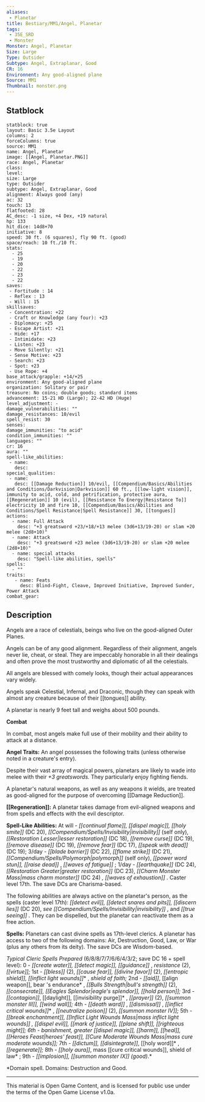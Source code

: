 ```yaml
---
aliases:
 - Planetar
title: Bestiary/MM1/Angel, Planetar
tags: 
 - 35E_SRD
 - Monster
Monster: Angel, Planetar
Size: Large
Type: Outsider
Subtype: Angel, Extraplanar, Good
CR: 16
Environnent: Any good-aligned plane
Source: MM1
Thumbnail: monster.png
---
```


## Statblock

```statblock
statblock: true
layout: Basic 3.5e Layout
columns: 2
forceColumns: true
source: MM1 
name: Angel, Planetar
image: [[Angel, Planetar.PNG]]
race: Angel, Planetar
class: 
level: 
size: Large
type: Outsider
subtype: Angel, Extraplanar, Good
alignment: Always good (any)
ac: 32
touch: 13
flatfooted: 28
AC_desc: -1 size, +4 Dex, +19 natural
hp: 133
hit_dice: 14d8+70
initiative: 8
speed: 30 ft. (6 squares), fly 90 ft. (good)
space/reach: 10 ft./10 ft.
stats:
  - 25
  - 19
  - 20
  - 22
  - 23
  - 22
saves:
 - Fortitude : 14
 - Reflex : 13
 - Will : 15
skillsaves:
 - Concentration: +22
 - Craft or Knowledge (any four): +23
 - Diplomacy: +25
 - Escape Artist: +21
 - Hide: +17
 - Intimidate: +23
 - Listen: +23
 - Move Silently: +21
 - Sense Motive: +23
 - Search: +23
 - Spot: +23
 - Use Rope: +4
base_attack/grapple: +14/+25
environment: Any good-aligned plane
organization: Solitary or pair
treasure: No coins; double goods; standard items
advancement: 15-21 HD (Large); 22-42 HD (Huge)
level_adjustment: -
damage_vulnerabilities: ""
damage_resistances: 10/evil
spell_resist: 30
senses: 
damage_immunities: "to acid"
condition_immunities: ""
languages: ""
cr: 16
aura: ""
spell-like_abilities:
 - name: 
   desc: 
special_qualities:
 - name:
   desc: [[Damage Reduction]] 10/evil, [[Compendium/Basics/Abilities and Conditions/Darkvision|Darkvision]] 60 ft., [[low-light vision]], immunity to acid, cold, and petrification, protective aura, [[Regeneration]] 10 (evil), [[Resistance To Energy|Resistance To]] electricity 10 and fire 10, [[Compendium/Basics/Abilities and Conditions/Spell Resistance|Spell Resistance]] 30, [[tongues]]
actions:
  - name: Full Attack
    desc: "+3 greatsword +23/+18/+13 melee (3d6+13/19-20) or slam +20 melee (2d8+10)"
  - name: Attack
    desc: "+3 greatsword +23 melee (3d6+13/19-20) or slam +20 melee (2d8+10)"
  - name: special attacks
    desc: "Spell-like abilities, spells"
spells:
  - ""
traits:
   - name: Feats
     desc: Blind-Fight, Cleave, Improved Initiative, Improved Sunder, Power Attack
combat_gear:  
```

## Description



Angels are a race of celestials, beings who live on the good-aligned Outer Planes.

Angels can be of any good alignment. Regardless of their alignment, angels never lie, cheat, or steal. They are impeccably honorable in all their dealings and often prove the most trustworthy and diplomatic of all the celestials.

All angels are blessed with comely looks, though their actual appearances vary widely.

Angels speak Celestial, Infernal, and Draconic, though they can speak with almost any creature because of their [[tongues]] ability.

A planetar is nearly 9 feet tall and weighs about 500 pounds.


**Combat**


In combat, most angels make full use of their mobility and their ability to attack at a distance.


**Angel Traits:** An angel possesses the following traits (unless otherwise noted in a creature's entry).

Despite their vast array of magical powers, planetars are likely to wade into melee with their *+3 greatswords.* They particularly enjoy fighting fiends.

A planetar's natural weapons, as well as any weapons it wields, are treated as good-aligned for the purpose of overcoming [[Damage Reduction]].


**[[Regeneration]]:** A planetar takes damage from evil-aligned weapons and from spells and effects with the evil descriptor.


**Spell-Like Abilities:** At will - *[[continual flame]], [[dispel magic]], [[holy smite]]* (DC 20), *[[Compendium/Spells/Invisibility|invisibility]]* (self only), *[[Restoration Lesser|lesser restoration]]* (DC 18), *[[remove curse]]* (DC 19), *[[remove disease]]* (DC 19), *[[remove fear]]* (DC 17), *[[speak with dead]]* (DC 19); 3/day - *[[blade barrier]]* (DC 22), *[[flame strike]]* (DC 21), *[[Compendium/Spells/Polymorph|polymorph]]* (self only), *[[power word stun]], [[raise dead]]* , *[[waves of fatigue]]* ; 1/day - *[[earthquake]]* (DC 24), *[[Restoration Greater|greater restoration]]* (DC 23), *[[Charm Monster Mass|mass charm monster]]* (DC 24) *, [[waves of exhaustion]]* . Caster level 17th. The save DCs are Charisma-based.

The following abilities are always active on the planetar's person, as the spells (caster level 17th): *[[detect evil]], [[detect snares and pits]], [[discern lies]]* (DC 20), *see [[Compendium/Spells/Invisibility|invisibility]]* , and *[[true seeing]]* . They can be dispelled, but the planetar can reactivate them as a free action.


**Spells:** Planetars can cast divine spells as 17th-level clerics. A planetar has access to two of the following domains: Air, Destruction, Good, Law, or War (plus any others from its deity). The save DCs are Wisdom-based.


*Typical Cleric Spells Prepared* (6/8/8/7/7/6/6/4/3/2; save DC 16 + spell level): 0 - *[[create water]], [[detect magic]], [[guidance]]* , *resistance* (2), *[[virtue]];* 1st - *[[bless]]* (2), *[[cause fear]], [[divine favor]]* (2), *[[entropic shield]], [[inflict light wounds]]** , *shield of faith;* 2nd - *[[aid]]*, [[align weapon]], bear 's endurance* , *[[Bulls Strength|bull's strength]]* (2), *[[consecrate]], [[Eagles Splendor|eagle's splendor]], [[hold person]];* 3rd - *[[contagion]]*, [[daylight]], [[invisibility purge]]* , *[[prayer]]* (2), *[[summon monster III]], [[wind wall]];* 4th - *[[death ward]]* , *[[dismissal]]* , *[[inflict critical wounds]]** , *[[neutralize poison]]* (2), *[[summon monster IV]];* 5th - *[[break enchantment]], [[Inflict Light Wounds Mass|mass inflict light wounds]]* *, *[[dispel evil]], [[mark of justice]], [[plane shift]], [[righteous might]];* 6th - *banishment, greater [[dispel magic]], [[harm]]*, [[heal]], [[Heroes Feast|heroes' feast]], [[Cure Moderate Wounds Mass|mass cure moderate wounds]];* 7th - *[[dictum]], [[disintegrate]]*, [[holy word]]* , *[[regenerate]];* 8th - *[[holy aura]]*, mass [[cure critical wounds]], shield of law* ; 9th - *[[implosion]], [[summon monster IX]] (good)*.*

*Domain spell. Domains: Destruction and Good.

---

This material is Open Game Content, and is licensed for public use under the terms of the Open Game License v1.0a.
